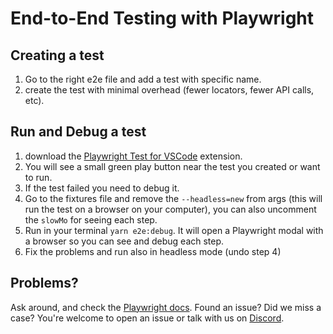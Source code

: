 # End-to-End Testing with Playwright

## Creating a test

1. Go to the right e2e file and add a test with specific name.
2. create the test with minimal overhead (fewer locators, fewer API calls, etc).

## Run and Debug a test

1. download the [Playwright Test for VSCode](https://marketplace.visualstudio.com/items?itemName=ms-playwright.playwright) extension.
2. You will see a small green play button near the test you created or want to run.
3. If the test failed you need to debug it.
4. Go to the fixtures file and remove the `--headless=new` from args (this will run the test on a browser on your computer), you can also uncomment the `slowMo` for seeing each step.
5. Run in your terminal `yarn e2e:debug`. It will open a Playwright modal with a browser so you can see and debug each step.
6. Fix the problems and run also in headless mode (undo step 4)

## Problems?

Ask around, and check the [Playwright docs](https://playwright.dev/docs/intro).
Found an issue? Did we miss a case?
You're welcome to open an issue or talk with us on [Discord](https://discord.gg/H2SMbzh5).
